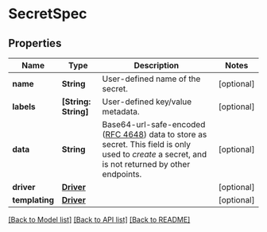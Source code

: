 # SecretSpec

## Properties
Name | Type | Description | Notes
------------ | ------------- | ------------- | -------------
**name** | **String** | User-defined name of the secret. | [optional] 
**labels** | **[String: String]** | User-defined key/value metadata. | [optional] 
**data** | **String** | Base64-url-safe-encoded ([RFC 4648](https://tools.ietf.org/html/rfc4648#section-5)) data to store as secret.  This field is only used to _create_ a secret, and is not returned by other endpoints.  | [optional] 
**driver** | [**Driver**](Driver.md) |  | [optional] 
**templating** | [**Driver**](Driver.md) |  | [optional] 

[[Back to Model list]](../README.md#documentation-for-models) [[Back to API list]](../README.md#documentation-for-api-endpoints) [[Back to README]](../README.md)


